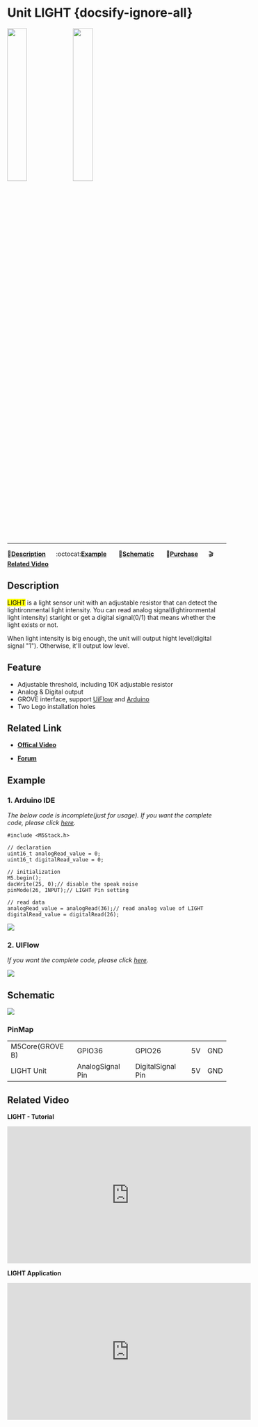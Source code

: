 # Unit LIGHT {docsify-ignore-all}

<img src="assets/img/product_pics/unit/M5GO_Unit_light.png" width="30%" height="30%"><img src="assets/img/product_pics/unit/unit_light_grove_b.png" width="30%" height="30%">

***

:memo:**[Description](#Description)**&nbsp;&nbsp;&nbsp;&nbsp;&nbsp;&nbsp;:octocat:**[Example](#Example)**&nbsp;&nbsp;&nbsp;&nbsp;&nbsp;&nbsp; :electric_plug:**[Schematic](#Schematic)** &nbsp;&nbsp;&nbsp;&nbsp;&nbsp;&nbsp;🛒**[Purchase](https://www.aliexpress.com/store/product/M5Stack-Official-Light-Unit-with-Photoresistance-Grove-Port-Analog-Digital-Output-Compatible-with-M5GO-FIRE-ESP32/3226069_32920589923.html?spm=2114.12010615.8148356.4.1be27011RbDBo5)**&nbsp;&nbsp;&nbsp;&nbsp;&nbsp;&nbsp;:clapper:**[Related Video](#Related-Video)**

## Description

<mark>LIGHT</mark> is a light sensor unit with an adjustable resistor that can detect the lightironmental light intensity.
You can read analog signal(lightironmental light intensity) staright or get a digital signal(0/1) that means whether the light exists or not.

When light intensity is big enough, the unit will output hight level(digital signal "1"). Otherwise, it'll output low level.

## Feature

-  Adjustable threshold, including 10K adjustable resistor
-  Analog & Digital output
-  GROVE interface, support [UiFlow](http://flow.m5stack.com) and [Arduino](http://www.arduino.cc)
-  Two Lego installation holes

## Related Link

- **[Offical Video](https://www.youtube.com/channel/UCozgFVglWYQXbvTmGyS739w)**

- **[Forum](http://forum.m5stack.com/)**

## Example

### 1. Arduino IDE

*The below code is incomplete(just for usage). If you want the complete code, please click [here](https://github.com/m5stack/M5-ProductExampleCodes/tree/master/Unit/LIGHT/Arduino).*

```arduino
#include <M5Stack.h>

// declaration
uint16_t analogRead_value = 0;
uint16_t digitalRead_value = 0;

// initialization
M5.begin();
dacWrite(25, 0);// disable the speak noise
pinMode(26, INPUT);// LIGHT Pin setting

// read data
analogRead_value = analogRead(36);// read analog value of LIGHT
digitalRead_value = digitalRead(26);
```

<img src="assets/img/product_pics/unit/unit_example/LIGHT/example_unit_light_04.png">

### 2. UIFlow

*If you want the complete code, please click [here](https://github.com/m5stack/M5-ProductExampleCodes/tree/master/Unit/LIGHT/UIFlow).*

<img src="assets/img/product_pics/unit/unit_example/LIGHT/example_unit_light_03.png">

## Schematic

<img src="assets/img/product_pics/unit/light_sch.JPG">

### PinMap

<table>
 <tr><td>M5Core(GROVE B)</td><td>GPIO36</td><td>GPIO26</td><td>5V</td><td>GND</td></tr>
 <tr><td>LIGHT Unit</td><td>AnalogSignal Pin</td><td>DigitalSignal Pin</td><td>5V</td><td>GND</td></tr>
</table>

## Related Video

**LIGHT - Tutorial**

<iframe width="560" height="315" src="https://www.youtube.com/embed/DgxC_0WGkgk" frameborder="0" allow="accelerometer; autoplay; encrypted-media; gyroscope; picture-in-picture" allowfullscreen></iframe>

**LIGHT Application**

<iframe width="560" height="315" src="https://www.youtube.com/embed/xcqeNAMzSFc" frameborder="0" allow="accelerometer; autoplay; encrypted-media; gyroscope; picture-in-picture" allowfullscreen></iframe>
